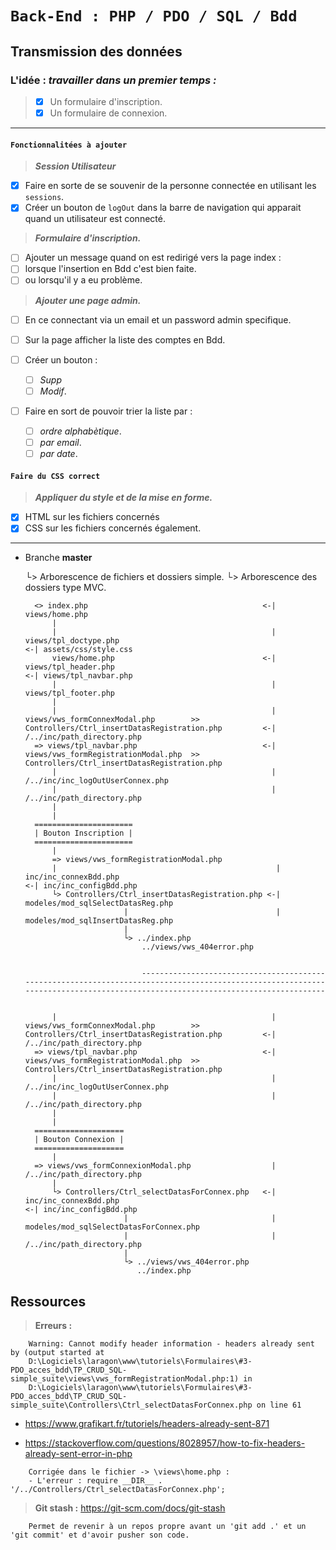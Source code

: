 # ```Back-End : PHP / PDO / SQL / Bdd```

## Transmission des données

### L'idée : _travailler dans un premier temps :_  

  > - [x] Un formulaire d'inscription.  
  > - [x] Un formulaire de connexion.

---

#### ```Fonctionnalitées à ajouter```

  > _**Session Utilisateur**_

   - [x] Faire en sorte de se souvenir de la personne connectée en utilisant les `sessions`.
   - [x] Créer un bouton de `logOut` dans la barre de navigation qui apparait quand un utilisateur est connecté.

  > _**Formulaire d'inscription.**_

   - [ ] Ajouter un message quand on est redirigé vers la page index :
   - [ ] lorsque l'insertion en Bdd c'est bien faite.
   - [ ] ou lorsqu'il y a eu problème.  

  > _**Ajouter une page admin.**_

  - [ ] En ce connectant via un email et un password admin specifique.

  - [ ] Sur la page afficher la liste des comptes en Bdd.
  - [ ] Créer un bouton :
      - [ ] _Supp_
      - [ ] _Modif_.
  - [ ] Faire en sort de pouvoir trier la liste par :
      - [ ] _ordre alphabètique_.
      - [ ] _par email_.
      - [ ] _par date_.

#### ```Faire du CSS correct```

  >_**Appliquer du style et de la mise en forme.**_

  - [x] HTML sur les fichiers concernés
  - [x] CSS sur les fichiers concernés également.

  ---

- Branche **master**

    └> Arborescence de fichiers et dossiers simple.
    └> Arborescence des dossiers type MVC.  

        <> index.php                                       <-| views/home.php
            |
            |                                                | views/tpl_doctype.php                                                                        <-| assets/css/style.css
            views/home.php                                 <-| views/tpl_header.php                                                                         <-| views/tpl_navbar.php
            |                                                | views/tpl_footer.php                                                                                 
            |                                                
            |                                                | views/vws_formConnexModal.php        >> Controllers/Ctrl_insertDatasRegistration.php         <-| /../inc/path_directory.php                
        => views/tpl_navbar.php                            <-| views/vws_formRegistrationModal.php  >> Controllers/Ctrl_insertDatasRegistration.php
            |                                                | /../inc/inc_logOutUserConnex.php
            |                                                | /../inc/path_directory.php
            |
            |
        ======================
        | Bouton Inscription |
        ======================               
            |
            => views/vws_formRegistrationModal.php
            |                                                 | inc/inc_connexBdd.php                                                                       <-| inc/inc_configBdd.php
            └> Controllers/Ctrl_insertDatasRegistration.php <-| modeles/mod_sqlSelectDatasReg.php                                 
                            |                                 | modeles/mod_sqlInsertDatasReg.php
                            |
                            └> ../index.php
                                ../views/vws_404error.php


                                -------------------------------------------------------------------------------------------------------------------------------------------------------------------------------


            |                                                | views/vws_formConnexModal.php        >> Controllers/Ctrl_insertDatasRegistration.php         <-| /../inc/path_directory.php                
        => views/tpl_navbar.php                            <-| views/vws_formRegistrationModal.php  >> Controllers/Ctrl_insertDatasRegistration.php
            |                                                | /../inc/inc_logOutUserConnex.php
            |                                                | /../inc/path_directory.php
            |
            |
        ====================              
        | Bouton Connexion |
        ====================
            |
        => views/vws_formConnexionModal.php                  | /../inc/path_directory.php
            |                                                
            └> Controllers/Ctrl_selectDatasForConnex.php   <-| inc/inc_connexBdd.php                                                                        <-| inc/inc_configBdd.php
                            |                                | modeles/mod_sqlSelectDatasForConnex.php   
                            |                                | /../inc/path_directory.php                                                         
                            |
                            └> ../views/vws_404error.php
                               ../index.php

## Ressources

> **Erreurs :**
```
    Warning: Cannot modify header information - headers already sent by (output started at  
    D:\Logiciels\laragon\www\tutoriels\Formulaires\#3-PDO_acces_bdd\TP_CRUD_SQL-simple_suite\views\vws_formRegistrationModal.php:1) in
    D:\Logiciels\laragon\www\tutoriels\Formulaires\#3-PDO_acces_bdd\TP_CRUD_SQL-simple_suite\Controllers\Ctrl_selectDatasForConnex.php on line 61
```

- https://www.grafikart.fr/tutoriels/headers-already-sent-871  

- https://stackoverflow.com/questions/8028957/how-to-fix-headers-already-sent-error-in-php  

```
    Corrigée dans le fichier -> \views\home.php :
    - L'erreur : require __DIR__ . '/../Controllers/Ctrl_selectDatasForConnex.php';
```

> **Git stash :** https://git-scm.com/docs/git-stash

```
    Permet de revenir à un repos propre avant un 'git add .' et un 'git commit' et d'avoir pusher son code.